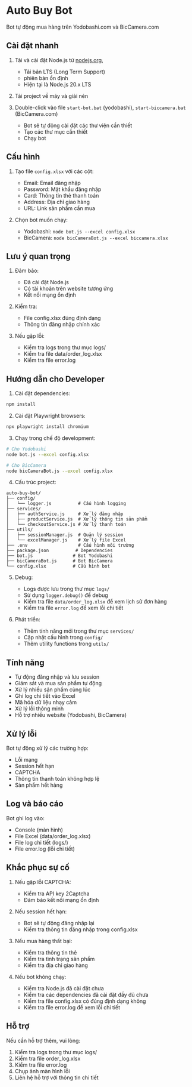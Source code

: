 # Auto Buy Bot

Bot tự động mua hàng trên Yodobashi.com và BicCamera.com

## Cài đặt nhanh

1. Tải và cài đặt Node.js từ [nodejs.org](https://nodejs.org/), 
   - Tải bản LTS (Long Term Support) 
   - phiên bản ổn định
   - Hiện tại là Node.js 20.x LTS

2. Tải project về máy và giải nén

3. Double-click vào file `start-bot.bat` (yodobashi), `start-biccamera.bat` (BicCamera.com)
   - Bot sẽ tự động cài đặt các thư viện cần thiết
   - Tạo các thư mục cần thiết
   - Chạy bot

## Cấu hình

1. Tạo file `config.xlsx` với các cột:
   - Email: Email đăng nhập
   - Password: Mật khẩu đăng nhập
   - Card: Thông tin thẻ thanh toán
   - Address: Địa chỉ giao hàng
   - URL: Link sản phẩm cần mua

2. Chọn bot muốn chạy:
   - Yodobashi: `node bot.js --excel config.xlsx`
   - BicCamera: `node bicCameraBot.js --excel biccamera.xlsx`

## Lưu ý quan trọng

1. Đảm bảo:
   - Đã cài đặt Node.js
   - Có tài khoản trên website tương ứng
   - Kết nối mạng ổn định

2. Kiểm tra:
   - File config.xlsx đúng định dạng
   - Thông tin đăng nhập chính xác

3. Nếu gặp lỗi:
   - Kiểm tra logs trong thư mục logs/
   - Kiểm tra file data/order_log.xlsx
   - Kiểm tra file error.log

## Hướng dẫn cho Developer

1. Cài đặt dependencies:
```bash
npm install
```

2. Cài đặt Playwright browsers:
```bash
npx playwright install chromium
```

3. Chạy trong chế độ development:
```bash
# Cho Yodobashi
node bot.js --excel config.xlsx

# Cho BicCamera
node bicCameraBot.js --excel config.xlsx
```

4. Cấu trúc project:
```
auto-buy-bot/
├── config/
│   └── logger.js          # Cấu hình logging
├── services/
│   ├── authService.js     # Xử lý đăng nhập
│   ├── productService.js  # Xử lý thông tin sản phẩm
│   └── checkoutService.js # Xử lý thanh toán
├── utils/
│   ├── sessionManager.js  # Quản lý session
│   └── excelManager.js    # Xử lý file Excel
├── .env                   # Cấu hình môi trường
├── package.json          # Dependencies
├── bot.js               # Bot Yodobashi
├── bicCameraBot.js      # Bot BicCamera
└── config.xlsx          # Cấu hình bot
```

5. Debug:
   - Logs được lưu trong thư mục `logs/`
   - Sử dụng `logger.debug()` để debug
   - Kiểm tra file `data/order_log.xlsx` để xem lịch sử đơn hàng
   - Kiểm tra file `error.log` để xem lỗi chi tiết

6. Phát triển:
   - Thêm tính năng mới trong thư mục `services/`
   - Cập nhật cấu hình trong `config/`
   - Thêm utility functions trong `utils/`

## Tính năng

- Tự động đăng nhập và lưu session
- Giám sát và mua sản phẩm tự động
- Xử lý nhiều sản phẩm cùng lúc
- Ghi log chi tiết vào Excel
- Mã hóa dữ liệu nhạy cảm
- Xử lý lỗi thông minh
- Hỗ trợ nhiều website (Yodobashi, BicCamera)

## Xử lý lỗi

Bot tự động xử lý các trường hợp:
- Lỗi mạng
- Session hết hạn
- CAPTCHA
- Thông tin thanh toán không hợp lệ
- Sản phẩm hết hàng

## Log và báo cáo

Bot ghi log vào:
- Console (màn hình)
- File Excel (data/order_log.xlsx)
- File log chi tiết (logs/)
- File error.log (lỗi chi tiết)

## Khắc phục sự cố

1. Nếu gặp lỗi CAPTCHA:
   - Kiểm tra API key 2Captcha
   - Đảm bảo kết nối mạng ổn định

2. Nếu session hết hạn:
   - Bot sẽ tự động đăng nhập lại
   - Kiểm tra thông tin đăng nhập trong config.xlsx

3. Nếu mua hàng thất bại:
   - Kiểm tra thông tin thẻ
   - Kiểm tra tình trạng sản phẩm
   - Kiểm tra địa chỉ giao hàng

4. Nếu bot không chạy:
   - Kiểm tra Node.js đã cài đặt chưa
   - Kiểm tra các dependencies đã cài đặt đầy đủ chưa
   - Kiểm tra file config.xlsx có đúng định dạng không
   - Kiểm tra file error.log để xem lỗi chi tiết

## Hỗ trợ

Nếu cần hỗ trợ thêm, vui lòng:
1. Kiểm tra logs trong thư mục logs/
2. Kiểm tra file order_log.xlsx
3. Kiểm tra file error.log
4. Chụp ảnh màn hình lỗi
5. Liên hệ hỗ trợ với thông tin chi tiết 